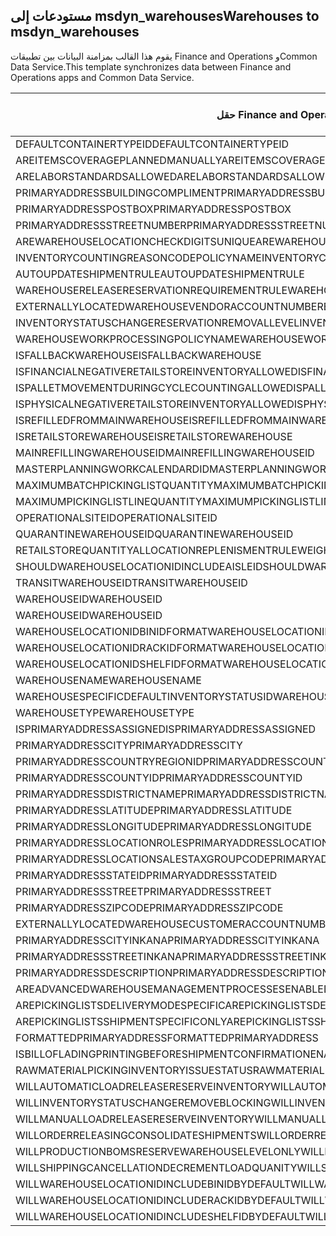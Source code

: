 ## <a name="warehouses-to-msdyn_warehouses"></a><span data-ttu-id="e3032-101">مستودعات إلى msdyn_warehouses</span><span class="sxs-lookup"><span data-stu-id="e3032-101">Warehouses to msdyn_warehouses</span></span>

<span data-ttu-id="e3032-102">يقوم هذا القالب بمزامنة البيانات بين تطبيقات Finance and Operations وCommon Data Service.</span><span class="sxs-lookup"><span data-stu-id="e3032-102">This template synchronizes data between Finance and Operations apps and Common Data Service.</span></span>

<span data-ttu-id="e3032-103">حقل Finance and Operations</span><span class="sxs-lookup"><span data-stu-id="e3032-103">Finance and Operations field</span></span> | <span data-ttu-id="e3032-104">نوع التعيين</span><span class="sxs-lookup"><span data-stu-id="e3032-104">Map type</span></span> | <span data-ttu-id="e3032-105">حقل Dynamics 365 الآخر</span><span class="sxs-lookup"><span data-stu-id="e3032-105">Other Dynamics 365 field</span></span> | <span data-ttu-id="e3032-106">القيمة الافتراضية</span><span class="sxs-lookup"><span data-stu-id="e3032-106">Default value</span></span>
---|---|---|---
<span data-ttu-id="e3032-107">DEFAULTCONTAINERTYPEID</span><span class="sxs-lookup"><span data-stu-id="e3032-107">DEFAULTCONTAINERTYPEID</span></span> | >< | <span data-ttu-id="e3032-108">msdyn_defaultcontainertypeid</span><span class="sxs-lookup"><span data-stu-id="e3032-108">msdyn_defaultcontainertypeid</span></span> | 
<span data-ttu-id="e3032-109">AREITEMSCOVERAGEPLANNEDMANUALLY</span><span class="sxs-lookup"><span data-stu-id="e3032-109">AREITEMSCOVERAGEPLANNEDMANUALLY</span></span> | >< | <span data-ttu-id="e3032-110">msdyn_areitemscoverageplannedmanually</span><span class="sxs-lookup"><span data-stu-id="e3032-110">msdyn_areitemscoverageplannedmanually</span></span> | 
<span data-ttu-id="e3032-111">ARELABORSTANDARDSALLOWED</span><span class="sxs-lookup"><span data-stu-id="e3032-111">ARELABORSTANDARDSALLOWED</span></span> | >< | <span data-ttu-id="e3032-112">msdyn_arelaborstandardsallowed</span><span class="sxs-lookup"><span data-stu-id="e3032-112">msdyn_arelaborstandardsallowed</span></span> | 
<span data-ttu-id="e3032-113">PRIMARYADDRESSBUILDINGCOMPLIMENT</span><span class="sxs-lookup"><span data-stu-id="e3032-113">PRIMARYADDRESSBUILDINGCOMPLIMENT</span></span> | >< | <span data-ttu-id="e3032-114">msdyn_primaryaddressbuildingcompliment</span><span class="sxs-lookup"><span data-stu-id="e3032-114">msdyn_primaryaddressbuildingcompliment</span></span> | 
<span data-ttu-id="e3032-115">PRIMARYADDRESSPOSTBOX</span><span class="sxs-lookup"><span data-stu-id="e3032-115">PRIMARYADDRESSPOSTBOX</span></span> | >< | <span data-ttu-id="e3032-116">msdyn_primaryaddresspostbox</span><span class="sxs-lookup"><span data-stu-id="e3032-116">msdyn_primaryaddresspostbox</span></span> | 
<span data-ttu-id="e3032-117">PRIMARYADDRESSSTREETNUMBER</span><span class="sxs-lookup"><span data-stu-id="e3032-117">PRIMARYADDRESSSTREETNUMBER</span></span> | >< | <span data-ttu-id="e3032-118">msdyn_primaryaddressstreetnumber</span><span class="sxs-lookup"><span data-stu-id="e3032-118">msdyn_primaryaddressstreetnumber</span></span> | 
<span data-ttu-id="e3032-119">AREWAREHOUSELOCATIONCHECKDIGITSUNIQUE</span><span class="sxs-lookup"><span data-stu-id="e3032-119">AREWAREHOUSELOCATIONCHECKDIGITSUNIQUE</span></span> | >< | <span data-ttu-id="e3032-120">msdyn_arewarehouselocationcheckdigitsunique</span><span class="sxs-lookup"><span data-stu-id="e3032-120">msdyn_arewarehouselocationcheckdigitsunique</span></span> | 
<span data-ttu-id="e3032-121">INVENTORYCOUNTINGREASONCODEPOLICYNAME</span><span class="sxs-lookup"><span data-stu-id="e3032-121">INVENTORYCOUNTINGREASONCODEPOLICYNAME</span></span> | >< | <span data-ttu-id="e3032-122">msdyn_inventorycountingreasoncodepolicyname</span><span class="sxs-lookup"><span data-stu-id="e3032-122">msdyn_inventorycountingreasoncodepolicyname</span></span> | 
<span data-ttu-id="e3032-123">AUTOUPDATESHIPMENTRULE</span><span class="sxs-lookup"><span data-stu-id="e3032-123">AUTOUPDATESHIPMENTRULE</span></span> | >< | <span data-ttu-id="e3032-124">msdyn_autoupdateshipmentrule</span><span class="sxs-lookup"><span data-stu-id="e3032-124">msdyn_autoupdateshipmentrule</span></span> | 
<span data-ttu-id="e3032-125">WAREHOUSERELEASERESERVATIONREQUIREMENTRULE</span><span class="sxs-lookup"><span data-stu-id="e3032-125">WAREHOUSERELEASERESERVATIONREQUIREMENTRULE</span></span> | >< | <span data-ttu-id="e3032-126">msdyn_warehousereleasereservationrequirement</span><span class="sxs-lookup"><span data-stu-id="e3032-126">msdyn_warehousereleasereservationrequirement</span></span> | 
<span data-ttu-id="e3032-127">EXTERNALLYLOCATEDWAREHOUSEVENDORACCOUNTNUMBER</span><span class="sxs-lookup"><span data-stu-id="e3032-127">EXTERNALLYLOCATEDWAREHOUSEVENDORACCOUNTNUMBER</span></span> | >< | <span data-ttu-id="e3032-128">msdyn_externallylocatedwarehousevendoraccountnu</span><span class="sxs-lookup"><span data-stu-id="e3032-128">msdyn_externallylocatedwarehousevendoraccountnu</span></span> | 
<span data-ttu-id="e3032-129">INVENTORYSTATUSCHANGERESERVATIONREMOVALLEVEL</span><span class="sxs-lookup"><span data-stu-id="e3032-129">INVENTORYSTATUSCHANGERESERVATIONREMOVALLEVEL</span></span> | >< | <span data-ttu-id="e3032-130">msdyn_inventorystatuschangereservationremoval</span><span class="sxs-lookup"><span data-stu-id="e3032-130">msdyn_inventorystatuschangereservationremoval</span></span> | 
<span data-ttu-id="e3032-131">WAREHOUSEWORKPROCESSINGPOLICYNAME</span><span class="sxs-lookup"><span data-stu-id="e3032-131">WAREHOUSEWORKPROCESSINGPOLICYNAME</span></span> | >< | <span data-ttu-id="e3032-132">msdyn_warehouseworkprocessingpolicyname</span><span class="sxs-lookup"><span data-stu-id="e3032-132">msdyn_warehouseworkprocessingpolicyname</span></span> | 
<span data-ttu-id="e3032-133">ISFALLBACKWAREHOUSE</span><span class="sxs-lookup"><span data-stu-id="e3032-133">ISFALLBACKWAREHOUSE</span></span> | >< | <span data-ttu-id="e3032-134">msdyn_isfallbackwarehouse</span><span class="sxs-lookup"><span data-stu-id="e3032-134">msdyn_isfallbackwarehouse</span></span> | 
<span data-ttu-id="e3032-135">ISFINANCIALNEGATIVERETAILSTOREINVENTORYALLOWED</span><span class="sxs-lookup"><span data-stu-id="e3032-135">ISFINANCIALNEGATIVERETAILSTOREINVENTORYALLOWED</span></span> | >< | <span data-ttu-id="e3032-136">msdyn_financialnegativestoreinventoryallowed</span><span class="sxs-lookup"><span data-stu-id="e3032-136">msdyn_financialnegativestoreinventoryallowed</span></span> | 
<span data-ttu-id="e3032-137">ISPALLETMOVEMENTDURINGCYCLECOUNTINGALLOWED</span><span class="sxs-lookup"><span data-stu-id="e3032-137">ISPALLETMOVEMENTDURINGCYCLECOUNTINGALLOWED</span></span> | >< | <span data-ttu-id="e3032-138">msdyn_palletmovementduringcyclecountingallowed</span><span class="sxs-lookup"><span data-stu-id="e3032-138">msdyn_palletmovementduringcyclecountingallowed</span></span> | 
<span data-ttu-id="e3032-139">ISPHYSICALNEGATIVERETAILSTOREINVENTORYALLOWED</span><span class="sxs-lookup"><span data-stu-id="e3032-139">ISPHYSICALNEGATIVERETAILSTOREINVENTORYALLOWED</span></span> | >< | <span data-ttu-id="e3032-140">msdyn_physicalnegativestoreinventoryallowed</span><span class="sxs-lookup"><span data-stu-id="e3032-140">msdyn_physicalnegativestoreinventoryallowed</span></span> | 
<span data-ttu-id="e3032-141">ISREFILLEDFROMMAINWAREHOUSE</span><span class="sxs-lookup"><span data-stu-id="e3032-141">ISREFILLEDFROMMAINWAREHOUSE</span></span> | >< | <span data-ttu-id="e3032-142">msdyn_isrefilledfrommainwarehouse</span><span class="sxs-lookup"><span data-stu-id="e3032-142">msdyn_isrefilledfrommainwarehouse</span></span> | 
<span data-ttu-id="e3032-143">ISRETAILSTOREWAREHOUSE</span><span class="sxs-lookup"><span data-stu-id="e3032-143">ISRETAILSTOREWAREHOUSE</span></span> | >< | <span data-ttu-id="e3032-144">msdyn_isretailstorewarehouse</span><span class="sxs-lookup"><span data-stu-id="e3032-144">msdyn_isretailstorewarehouse</span></span> | 
<span data-ttu-id="e3032-145">MAINREFILLINGWAREHOUSEID</span><span class="sxs-lookup"><span data-stu-id="e3032-145">MAINREFILLINGWAREHOUSEID</span></span> | >< | <span data-ttu-id="e3032-146">msdyn_mainrefillingwarehouse.msdyn_warehouseidentifier</span><span class="sxs-lookup"><span data-stu-id="e3032-146">msdyn_mainrefillingwarehouse.msdyn_warehouseidentifier</span></span> | 
<span data-ttu-id="e3032-147">MASTERPLANNINGWORKCALENDARDID</span><span class="sxs-lookup"><span data-stu-id="e3032-147">MASTERPLANNINGWORKCALENDARDID</span></span> | >< | <span data-ttu-id="e3032-148">msdyn_masterplanningworkcalendarid</span><span class="sxs-lookup"><span data-stu-id="e3032-148">msdyn_masterplanningworkcalendarid</span></span> | 
<span data-ttu-id="e3032-149">MAXIMUMBATCHPICKINGLISTQUANTITY</span><span class="sxs-lookup"><span data-stu-id="e3032-149">MAXIMUMBATCHPICKINGLISTQUANTITY</span></span> | >< | <span data-ttu-id="e3032-150">msdyn_maximumbatchpickinglistquantity</span><span class="sxs-lookup"><span data-stu-id="e3032-150">msdyn_maximumbatchpickinglistquantity</span></span> | 
<span data-ttu-id="e3032-151">MAXIMUMPICKINGLISTLINEQUANTITY</span><span class="sxs-lookup"><span data-stu-id="e3032-151">MAXIMUMPICKINGLISTLINEQUANTITY</span></span> | >< | <span data-ttu-id="e3032-152">msdyn_maximumpickinglistlinequantity</span><span class="sxs-lookup"><span data-stu-id="e3032-152">msdyn_maximumpickinglistlinequantity</span></span> | 
<span data-ttu-id="e3032-153">OPERATIONALSITEID</span><span class="sxs-lookup"><span data-stu-id="e3032-153">OPERATIONALSITEID</span></span> | >< | <span data-ttu-id="e3032-154">msdyn_operationalsite.msdyn_siteid</span><span class="sxs-lookup"><span data-stu-id="e3032-154">msdyn_operationalsite.msdyn_siteid</span></span> | 
<span data-ttu-id="e3032-155">QUARANTINEWAREHOUSEID</span><span class="sxs-lookup"><span data-stu-id="e3032-155">QUARANTINEWAREHOUSEID</span></span> | >< | <span data-ttu-id="e3032-156">msdyn_quarantinewarehouse.msdyn_warehouseidentifier</span><span class="sxs-lookup"><span data-stu-id="e3032-156">msdyn_quarantinewarehouse.msdyn_warehouseidentifier</span></span> | 
<span data-ttu-id="e3032-157">RETAILSTOREQUANTITYALLOCATIONREPLENISMENTRULEWEIGHT</span><span class="sxs-lookup"><span data-stu-id="e3032-157">RETAILSTOREQUANTITYALLOCATIONREPLENISMENTRULEWEIGHT</span></span> | >< | <span data-ttu-id="e3032-158">msdyn_storeqtyallocationreplenishmentweight</span><span class="sxs-lookup"><span data-stu-id="e3032-158">msdyn_storeqtyallocationreplenishmentweight</span></span> | 
<span data-ttu-id="e3032-159">SHOULDWAREHOUSELOCATIONIDINCLUDEAISLEID</span><span class="sxs-lookup"><span data-stu-id="e3032-159">SHOULDWAREHOUSELOCATIONIDINCLUDEAISLEID</span></span> | >< | <span data-ttu-id="e3032-160">msdyn_shouldwarehouselocationincludeaisleid</span><span class="sxs-lookup"><span data-stu-id="e3032-160">msdyn_shouldwarehouselocationincludeaisleid</span></span> | 
<span data-ttu-id="e3032-161">TRANSITWAREHOUSEID</span><span class="sxs-lookup"><span data-stu-id="e3032-161">TRANSITWAREHOUSEID</span></span> | >< | <span data-ttu-id="e3032-162">msdyn_transitwarehouse.msdyn_warehouseidentifier</span><span class="sxs-lookup"><span data-stu-id="e3032-162">msdyn_transitwarehouse.msdyn_warehouseidentifier</span></span> | 
<span data-ttu-id="e3032-163">WAREHOUSEID</span><span class="sxs-lookup"><span data-stu-id="e3032-163">WAREHOUSEID</span></span> | >< | <span data-ttu-id="e3032-164">msdyn_warehouseidentifier</span><span class="sxs-lookup"><span data-stu-id="e3032-164">msdyn_warehouseidentifier</span></span> | 
<span data-ttu-id="e3032-165">WAREHOUSEID</span><span class="sxs-lookup"><span data-stu-id="e3032-165">WAREHOUSEID</span></span> | >> | <span data-ttu-id="e3032-166">msdyn_name</span><span class="sxs-lookup"><span data-stu-id="e3032-166">msdyn_name</span></span> | 
<span data-ttu-id="e3032-167">WAREHOUSELOCATIONIDBINIDFORMAT</span><span class="sxs-lookup"><span data-stu-id="e3032-167">WAREHOUSELOCATIONIDBINIDFORMAT</span></span> | >< | <span data-ttu-id="e3032-168">msdyn_warehouselocationidbinidformat</span><span class="sxs-lookup"><span data-stu-id="e3032-168">msdyn_warehouselocationidbinidformat</span></span> | 
<span data-ttu-id="e3032-169">WAREHOUSELOCATIONIDRACKIDFORMAT</span><span class="sxs-lookup"><span data-stu-id="e3032-169">WAREHOUSELOCATIONIDRACKIDFORMAT</span></span> | >< | <span data-ttu-id="e3032-170">msdyn_warehouselocationidrackidformat</span><span class="sxs-lookup"><span data-stu-id="e3032-170">msdyn_warehouselocationidrackidformat</span></span> | 
<span data-ttu-id="e3032-171">WAREHOUSELOCATIONIDSHELFIDFORMAT</span><span class="sxs-lookup"><span data-stu-id="e3032-171">WAREHOUSELOCATIONIDSHELFIDFORMAT</span></span> | >< | <span data-ttu-id="e3032-172">msdyn_warehouselocationidshelfidformat</span><span class="sxs-lookup"><span data-stu-id="e3032-172">msdyn_warehouselocationidshelfidformat</span></span> | 
<span data-ttu-id="e3032-173">WAREHOUSENAME</span><span class="sxs-lookup"><span data-stu-id="e3032-173">WAREHOUSENAME</span></span> | >< | <span data-ttu-id="e3032-174">msdyn_description</span><span class="sxs-lookup"><span data-stu-id="e3032-174">msdyn_description</span></span> | 
<span data-ttu-id="e3032-175">WAREHOUSESPECIFICDEFAULTINVENTORYSTATUSID</span><span class="sxs-lookup"><span data-stu-id="e3032-175">WAREHOUSESPECIFICDEFAULTINVENTORYSTATUSID</span></span> | >< | <span data-ttu-id="e3032-176">msdyn_warehousespecificdefaultinventorystatusid</span><span class="sxs-lookup"><span data-stu-id="e3032-176">msdyn_warehousespecificdefaultinventorystatusid</span></span> | 
<span data-ttu-id="e3032-177">WAREHOUSETYPE</span><span class="sxs-lookup"><span data-stu-id="e3032-177">WAREHOUSETYPE</span></span> | >< | <span data-ttu-id="e3032-178">msdyn_warehousetype</span><span class="sxs-lookup"><span data-stu-id="e3032-178">msdyn_warehousetype</span></span> | 
<span data-ttu-id="e3032-179">ISPRIMARYADDRESSASSIGNED</span><span class="sxs-lookup"><span data-stu-id="e3032-179">ISPRIMARYADDRESSASSIGNED</span></span> | >< | <span data-ttu-id="e3032-180">msdyn_isprimaryaddressassigned</span><span class="sxs-lookup"><span data-stu-id="e3032-180">msdyn_isprimaryaddressassigned</span></span> | 
<span data-ttu-id="e3032-181">PRIMARYADDRESSCITY</span><span class="sxs-lookup"><span data-stu-id="e3032-181">PRIMARYADDRESSCITY</span></span> | >< | <span data-ttu-id="e3032-182">msdyn_primaryaddresscity</span><span class="sxs-lookup"><span data-stu-id="e3032-182">msdyn_primaryaddresscity</span></span> | 
<span data-ttu-id="e3032-183">PRIMARYADDRESSCOUNTRYREGIONID</span><span class="sxs-lookup"><span data-stu-id="e3032-183">PRIMARYADDRESSCOUNTRYREGIONID</span></span> | >< | <span data-ttu-id="e3032-184">msdyn_primaryaddresscountryregionid</span><span class="sxs-lookup"><span data-stu-id="e3032-184">msdyn_primaryaddresscountryregionid</span></span> | 
<span data-ttu-id="e3032-185">PRIMARYADDRESSCOUNTYID</span><span class="sxs-lookup"><span data-stu-id="e3032-185">PRIMARYADDRESSCOUNTYID</span></span> | >< | <span data-ttu-id="e3032-186">msdyn_primaryaddresscountyid</span><span class="sxs-lookup"><span data-stu-id="e3032-186">msdyn_primaryaddresscountyid</span></span> | 
<span data-ttu-id="e3032-187">PRIMARYADDRESSDISTRICTNAME</span><span class="sxs-lookup"><span data-stu-id="e3032-187">PRIMARYADDRESSDISTRICTNAME</span></span> | >< | <span data-ttu-id="e3032-188">msdyn_primaryaddressdistrictname</span><span class="sxs-lookup"><span data-stu-id="e3032-188">msdyn_primaryaddressdistrictname</span></span> | 
<span data-ttu-id="e3032-189">PRIMARYADDRESSLATITUDE</span><span class="sxs-lookup"><span data-stu-id="e3032-189">PRIMARYADDRESSLATITUDE</span></span> | >< | <span data-ttu-id="e3032-190">msdyn_primaryaddresslatitude</span><span class="sxs-lookup"><span data-stu-id="e3032-190">msdyn_primaryaddresslatitude</span></span> | 
<span data-ttu-id="e3032-191">PRIMARYADDRESSLONGITUDE</span><span class="sxs-lookup"><span data-stu-id="e3032-191">PRIMARYADDRESSLONGITUDE</span></span> | >< | <span data-ttu-id="e3032-192">msdyn_primaryaddresslongitude</span><span class="sxs-lookup"><span data-stu-id="e3032-192">msdyn_primaryaddresslongitude</span></span> | 
<span data-ttu-id="e3032-193">PRIMARYADDRESSLOCATIONROLES</span><span class="sxs-lookup"><span data-stu-id="e3032-193">PRIMARYADDRESSLOCATIONROLES</span></span> | >< | <span data-ttu-id="e3032-194">msdyn_primaryaddresslocationroles</span><span class="sxs-lookup"><span data-stu-id="e3032-194">msdyn_primaryaddresslocationroles</span></span> | 
<span data-ttu-id="e3032-195">PRIMARYADDRESSLOCATIONSALESTAXGROUPCODE</span><span class="sxs-lookup"><span data-stu-id="e3032-195">PRIMARYADDRESSLOCATIONSALESTAXGROUPCODE</span></span> | >< | <span data-ttu-id="e3032-196">msdyn_primaryaddresslocationsalestaxgroupcode</span><span class="sxs-lookup"><span data-stu-id="e3032-196">msdyn_primaryaddresslocationsalestaxgroupcode</span></span> | 
<span data-ttu-id="e3032-197">PRIMARYADDRESSSTATEID</span><span class="sxs-lookup"><span data-stu-id="e3032-197">PRIMARYADDRESSSTATEID</span></span> | >< | <span data-ttu-id="e3032-198">msdyn_primaryaddressstateid</span><span class="sxs-lookup"><span data-stu-id="e3032-198">msdyn_primaryaddressstateid</span></span> | 
<span data-ttu-id="e3032-199">PRIMARYADDRESSSTREET</span><span class="sxs-lookup"><span data-stu-id="e3032-199">PRIMARYADDRESSSTREET</span></span> | >< | <span data-ttu-id="e3032-200">msdyn_primaryaddressstreet</span><span class="sxs-lookup"><span data-stu-id="e3032-200">msdyn_primaryaddressstreet</span></span> | 
<span data-ttu-id="e3032-201">PRIMARYADDRESSZIPCODE</span><span class="sxs-lookup"><span data-stu-id="e3032-201">PRIMARYADDRESSZIPCODE</span></span> | >< | <span data-ttu-id="e3032-202">msdyn_primaryaddresszipcode</span><span class="sxs-lookup"><span data-stu-id="e3032-202">msdyn_primaryaddresszipcode</span></span> | 
<span data-ttu-id="e3032-203">EXTERNALLYLOCATEDWAREHOUSECUSTOMERACCOUNTNUMBER</span><span class="sxs-lookup"><span data-stu-id="e3032-203">EXTERNALLYLOCATEDWAREHOUSECUSTOMERACCOUNTNUMBER</span></span> | >< | <span data-ttu-id="e3032-204">msdyn_externallylocatedwarehousecustomeraccount</span><span class="sxs-lookup"><span data-stu-id="e3032-204">msdyn_externallylocatedwarehousecustomeraccount</span></span> | 
<span data-ttu-id="e3032-205">PRIMARYADDRESSCITYINKANA</span><span class="sxs-lookup"><span data-stu-id="e3032-205">PRIMARYADDRESSCITYINKANA</span></span> | >< | <span data-ttu-id="e3032-206">msdyn_primaryaddresscityinkana</span><span class="sxs-lookup"><span data-stu-id="e3032-206">msdyn_primaryaddresscityinkana</span></span> | 
<span data-ttu-id="e3032-207">PRIMARYADDRESSSTREETINKANA</span><span class="sxs-lookup"><span data-stu-id="e3032-207">PRIMARYADDRESSSTREETINKANA</span></span> | >< | <span data-ttu-id="e3032-208">msdyn_primaryaddressstreetinkana</span><span class="sxs-lookup"><span data-stu-id="e3032-208">msdyn_primaryaddressstreetinkana</span></span> | 
<span data-ttu-id="e3032-209">PRIMARYADDRESSDESCRIPTION</span><span class="sxs-lookup"><span data-stu-id="e3032-209">PRIMARYADDRESSDESCRIPTION</span></span> | >< | <span data-ttu-id="e3032-210">msdyn_primaryaddressdescription</span><span class="sxs-lookup"><span data-stu-id="e3032-210">msdyn_primaryaddressdescription</span></span> | 
<span data-ttu-id="e3032-211">AREADVANCEDWAREHOUSEMANAGEMENTPROCESSESENABLED</span><span class="sxs-lookup"><span data-stu-id="e3032-211">AREADVANCEDWAREHOUSEMANAGEMENTPROCESSESENABLED</span></span> | >< | <span data-ttu-id="e3032-212">msdyn_useadvancedwarehousemanagementprocesses</span><span class="sxs-lookup"><span data-stu-id="e3032-212">msdyn_useadvancedwarehousemanagementprocesses</span></span> | 
<span data-ttu-id="e3032-213">AREPICKINGLISTSDELIVERYMODESPECIFIC</span><span class="sxs-lookup"><span data-stu-id="e3032-213">AREPICKINGLISTSDELIVERYMODESPECIFIC</span></span> | >< | <span data-ttu-id="e3032-214">msdyn_arepickinglistsdeliverymodespecific</span><span class="sxs-lookup"><span data-stu-id="e3032-214">msdyn_arepickinglistsdeliverymodespecific</span></span> | 
<span data-ttu-id="e3032-215">AREPICKINGLISTSSHIPMENTSPECIFICONLY</span><span class="sxs-lookup"><span data-stu-id="e3032-215">AREPICKINGLISTSSHIPMENTSPECIFICONLY</span></span> | >< | <span data-ttu-id="e3032-216">msdyn_arepickinglistshipmentspecificonly</span><span class="sxs-lookup"><span data-stu-id="e3032-216">msdyn_arepickinglistshipmentspecificonly</span></span> | 
<span data-ttu-id="e3032-217">FORMATTEDPRIMARYADDRESS</span><span class="sxs-lookup"><span data-stu-id="e3032-217">FORMATTEDPRIMARYADDRESS</span></span> | >< | <span data-ttu-id="e3032-218">msdyn_formattedprimaryaddress</span><span class="sxs-lookup"><span data-stu-id="e3032-218">msdyn_formattedprimaryaddress</span></span> | 
<span data-ttu-id="e3032-219">ISBILLOFLADINGPRINTINGBEFORESHIPMENTCONFIRMATIONENABLED</span><span class="sxs-lookup"><span data-stu-id="e3032-219">ISBILLOFLADINGPRINTINGBEFORESHIPMENTCONFIRMATIONENABLED</span></span> | >< | <span data-ttu-id="e3032-220">msdyn_printbillofladingbeforeshipconfirmation</span><span class="sxs-lookup"><span data-stu-id="e3032-220">msdyn_printbillofladingbeforeshipconfirmation</span></span> | 
<span data-ttu-id="e3032-221">RAWMATERIALPICKINGINVENTORYISSUESTATUS</span><span class="sxs-lookup"><span data-stu-id="e3032-221">RAWMATERIALPICKINGINVENTORYISSUESTATUS</span></span> | >< | <span data-ttu-id="e3032-222">msdyn_rawmaterialpickinginventoryissuestatus</span><span class="sxs-lookup"><span data-stu-id="e3032-222">msdyn_rawmaterialpickinginventoryissuestatus</span></span> | 
<span data-ttu-id="e3032-223">WILLAUTOMATICLOADRELEASERESERVEINVENTORY</span><span class="sxs-lookup"><span data-stu-id="e3032-223">WILLAUTOMATICLOADRELEASERESERVEINVENTORY</span></span> | >< | <span data-ttu-id="e3032-224">msdyn_willautomaticloadreleaseinventory</span><span class="sxs-lookup"><span data-stu-id="e3032-224">msdyn_willautomaticloadreleaseinventory</span></span> | 
<span data-ttu-id="e3032-225">WILLINVENTORYSTATUSCHANGEREMOVEBLOCKING</span><span class="sxs-lookup"><span data-stu-id="e3032-225">WILLINVENTORYSTATUSCHANGEREMOVEBLOCKING</span></span> | >< | <span data-ttu-id="e3032-226">msdyn_willinventorystatuschangeremoveblocking</span><span class="sxs-lookup"><span data-stu-id="e3032-226">msdyn_willinventorystatuschangeremoveblocking</span></span> | 
<span data-ttu-id="e3032-227">WILLMANUALLOADRELEASERESERVEINVENTORY</span><span class="sxs-lookup"><span data-stu-id="e3032-227">WILLMANUALLOADRELEASERESERVEINVENTORY</span></span> | >< | <span data-ttu-id="e3032-228">msdyn_willmanualloadreleasereserveinventory</span><span class="sxs-lookup"><span data-stu-id="e3032-228">msdyn_willmanualloadreleasereserveinventory</span></span> | 
<span data-ttu-id="e3032-229">WILLORDERRELEASINGCONSOLIDATESHIPMENTS</span><span class="sxs-lookup"><span data-stu-id="e3032-229">WILLORDERRELEASINGCONSOLIDATESHIPMENTS</span></span> | >< | <span data-ttu-id="e3032-230">msdyn_willorderreleasingconsolidateshipments</span><span class="sxs-lookup"><span data-stu-id="e3032-230">msdyn_willorderreleasingconsolidateshipments</span></span> | 
<span data-ttu-id="e3032-231">WILLPRODUCTIONBOMSRESERVEWAREHOUSELEVELONLY</span><span class="sxs-lookup"><span data-stu-id="e3032-231">WILLPRODUCTIONBOMSRESERVEWAREHOUSELEVELONLY</span></span> | >< | <span data-ttu-id="e3032-232">msdyn_productionbomsreservewarehouselevel</span><span class="sxs-lookup"><span data-stu-id="e3032-232">msdyn_productionbomsreservewarehouselevel</span></span> | 
<span data-ttu-id="e3032-233">WILLSHIPPINGCANCELLATIONDECREMENTLOADQUANITY</span><span class="sxs-lookup"><span data-stu-id="e3032-233">WILLSHIPPINGCANCELLATIONDECREMENTLOADQUANITY</span></span> | >< | <span data-ttu-id="e3032-234">msdyn_shippingcanceldecrementloadquantity</span><span class="sxs-lookup"><span data-stu-id="e3032-234">msdyn_shippingcanceldecrementloadquantity</span></span> | 
<span data-ttu-id="e3032-235">WILLWAREHOUSELOCATIONIDINCLUDEBINIDBYDEFAULT</span><span class="sxs-lookup"><span data-stu-id="e3032-235">WILLWAREHOUSELOCATIONIDINCLUDEBINIDBYDEFAULT</span></span> | >< | <span data-ttu-id="e3032-236">msdyn_warehouselocationidincludeblindid</span><span class="sxs-lookup"><span data-stu-id="e3032-236">msdyn_warehouselocationidincludeblindid</span></span> | 
<span data-ttu-id="e3032-237">WILLWAREHOUSELOCATIONIDINCLUDERACKIDBYDEFAULT</span><span class="sxs-lookup"><span data-stu-id="e3032-237">WILLWAREHOUSELOCATIONIDINCLUDERACKIDBYDEFAULT</span></span> | >< | <span data-ttu-id="e3032-238">msdyn_warehouselocationincluderackidbydefault</span><span class="sxs-lookup"><span data-stu-id="e3032-238">msdyn_warehouselocationincluderackidbydefault</span></span> | 
<span data-ttu-id="e3032-239">WILLWAREHOUSELOCATIONIDINCLUDESHELFIDBYDEFAULT</span><span class="sxs-lookup"><span data-stu-id="e3032-239">WILLWAREHOUSELOCATIONIDINCLUDESHELFIDBYDEFAULT</span></span> | >< | <span data-ttu-id="e3032-240">msdyn_warehouselocationidincludeshelfid</span><span class="sxs-lookup"><span data-stu-id="e3032-240">msdyn_warehouselocationidincludeshelfid</span></span> | 
